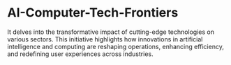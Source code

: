 # AI-Computer-Tech-Frontiers
It delves into the transformative impact of cutting-edge technologies on various sectors. This initiative highlights how innovations in artificial intelligence and computing are reshaping operations, enhancing efficiency, and redefining user experiences across industries.
